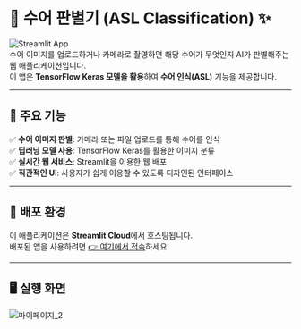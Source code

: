 # 🤟 수어 판별기 (ASL Classification) ✨

![Streamlit App](https://user-images.githubusercontent.com/example/screenshot.png)  
수어 이미지를 업로드하거나 카메라로 촬영하면 해당 수어가 무엇인지 AI가 판별해주는 웹 애플리케이션입니다.  
이 앱은 **TensorFlow Keras 모델을 활용**하여 **수어 인식(ASL)** 기능을 제공합니다.  

---

## 📌 주요 기능
✅ **수어 이미지 판별**: 카메라 또는 파일 업로드를 통해 수어를 인식  
✅ **딥러닝 모델 사용**: TensorFlow Keras를 활용한 이미지 분류  
✅ **실시간 웹 서비스**: Streamlit을 이용한 웹 배포  
✅ **직관적인 UI**: 사용자가 쉽게 이용할 수 있도록 디자인된 인터페이스  

---

## 🚀 배포 환경
이 애플리케이션은 **Streamlit Cloud**에서 호스팅됩니다.  
배포된 앱을 사용하려면 [👉 여기에서 접속](https://moominhunter-asl-classification-app-x8bbzu.streamlit.app/)하세요.  

---

## 🖥 실행 화면

![마이페이지_2](https://github.com/user-attachments/assets/711fd5ca-63c0-4be0-ba0a-4cf234ed3a64)

